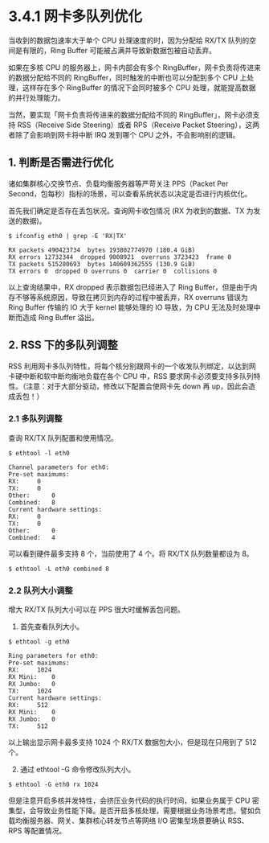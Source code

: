 # 3.4.1 网卡多队列优化

当收到的数据包速率大于单个 CPU 处理速度的时，因为分配给 RX/TX 队列的空间是有限的，Ring Buffer 可能被占满并导致新数据包被自动丢弃。

如果在多核 CPU 的服务器上，网卡内部会有多个 RingBuffer，网卡负责将传进来的数据分配给不同的 RingBuffer，同时触发的中断也可以分配到多个 CPU 上处理，这样存在多个 RingBuffer 的情况下会同时被多个 CPU 处理，就能提高数据的并行处理能力。

当然，要实现「网卡负责将传进来的数据分配给不同的 RingBuffer」，网卡必须支持 RSS（Receive Side Steering）或者 RPS（Receive Packet Steering），这两者除了会影响到网卡将中断 IRQ 发到哪个 CPU 之外，不会影响别的逻辑。

## 1. 判断是否需进行优化

诸如集群核心交换节点、负载均衡服务器等严苛关注 PPS（Packet Per Second，包每秒）指标的场景，可以查看系统状态以决定是否进行内核优化。

首先我们确定是否存在丢包状况。查询网卡收包情况 (RX 为收到的数据、TX 为发送的数据)。

```plain
$ ifconfig eth0 | grep -E 'RX|TX'

RX packets 490423734  bytes 193802774970 (180.4 GiB)
RX errors 12732344  dropped 9008921  overruns 3723423  frame 0
TX packets 515280693  bytes 140609362555 (130.9 GiB)
TX errors 0  dropped 0 overruns 0  carrier 0  collisions 0
```

以上查询结果中，RX dropped 表示数据包已经进入了 Ring Buffer，但是由于内存不够等系统原因，导致在拷贝到内存的过程中被丢弃，RX overruns 错误为 Ring Buffer 传输的 IO 大于 kernel 能够处理的 IO 导致，为 CPU 无法及时处理中断而造成 Ring Buffer 溢出。

## 2. RSS 下的多队列调整

RSS 利用网卡多队列特性，将每个核分别跟网卡的一个收发队列绑定，以达到网卡硬中断和软中断均衡地负载在各个 CPU 中，RSS 要求网卡必须要支持多队列特性。（注意：对于大部分驱动，修改以下配置会使网卡先 down 再 up，因此会造成丢包！）

### 2.1 多队列调整

查询 RX/TX 队列配置和使用情况。

```plain
$ ethtool -l eth0

Channel parameters for eth0:
Pre-set maximums:
RX:		0
TX:		0
Other:		0
Combined:	8
Current hardware settings:
RX:		0
TX:		0
Other:		0
Combined:	4
```

可以看到硬件最多支持 8 个，当前使用了 4 个。将 RX/TX 队列数量都设为 8。
```plain
$ ethtool -L eth0 combined 8
```

### 2.2 队列大小调整

增大 RX/TX 队列大小可以在 PPS 很大时缓解丢包问题。

1. 首先查看队列大小。

```plain
$ ethtool -g eth0

Ring parameters for eth0:
Pre-set maximums:
RX:		1024
RX Mini:	0
RX Jumbo:	0
TX:		1024
Current hardware settings:
RX:		512
RX Mini:	0
RX Jumbo:	0
TX:		512
```
以上输出显示网卡最多支持 1024 个 RX/TX 数据包大小，但是现在只用到了 512 个。

2. 通过 ethtool -G 命令修改队列大小。
```plain
$ ethtool -G eth0 rx 1024
```

但是注意开启多核并发特性，会挤压业务代码的执行时间，如果业务属于 CPU 密集型，会导致业务性能下降。是否开启多核处理，需要根据业务场景考虑。譬如负载均衡服务器、网关、集群核心转发节点等网络 I/O 密集型场景要确认 RSS、RPS 等配置情况。
